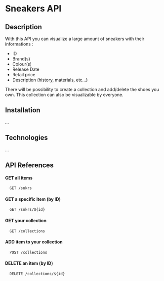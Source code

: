 # Sneakers API 

## Description

With this API you can visualize a large amount of sneakers with their informations : 

- ID 
- Brand(s)
- Colour(s) 
- Release Date
- Retail price
- Description (history, materials, etc...)

There will be possibility to create a collection and add/delete the shoes you own. This collection can also be visualizable by everyone.

## Installation

...

## Technologies

...

## API References

#### GET all items 
```http
  GET /snkrs
```

#### GET a specific item (by ID)
```http
  GET /snkrs/${id}
```

#### GET your collection
```http
  GET /collections
```

#### ADD item to your collection 
```http
  POST /collections
```

#### DELETE an item (by ID) 
```http
  DELETE /collections/${id}
```
